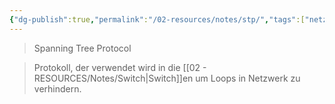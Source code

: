 ```yaml
---
{"dg-publish":true,"permalink":"/02-resources/notes/stp/","tags":["netzwerk","netzwerk/protocol"],"updated":"2024-07-23T14:54:15.199+02:00"}
---
```


>Spanning Tree Protocol

>Protokoll, der verwendet wird in die [[02 - RESOURCES/Notes/Switch\|Switch]]en um Loops in Netzwerk zu verhindern.
